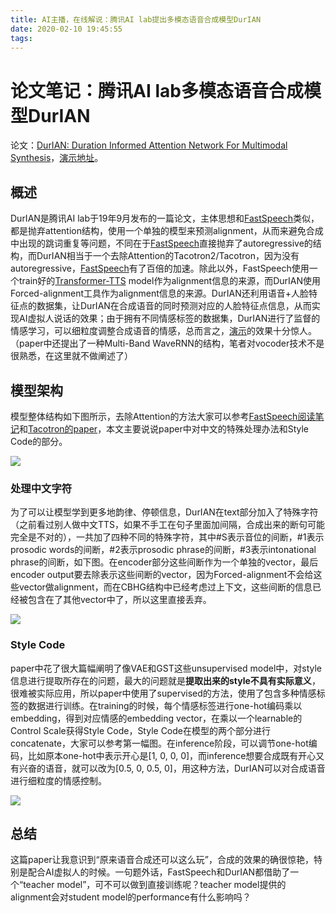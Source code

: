 ```yaml
---
title: AI主播，在线解说：腾讯AI lab提出多模态语音合成模型DurIAN
date: 2020-02-10 19:45:55
tags:
---
```

# 论文笔记：腾讯AI lab多模态语音合成模型DurIAN
论文：[DurIAN: Duration Informed Attention Network For Multimodal Synthesis](https://arxiv.org/abs/1909.01700)，[演示地址](https://tencent-ailab.github.io/durian/)。

## 概述
DurIAN是腾讯AI lab于19年9月发布的一篇论文，主体思想和[FastSpeech](https://arxiv.org/abs/1905.09263)类似，都是抛弃attention结构，使用一个单独的模型来预测alignment，从而来避免合成中出现的跳词重复等问题，不同在于[FastSpeech](https://arxiv.org/abs/1905.09263)直接抛弃了autoregressive的结构，而DurIAN相当于一个去除Attention的Tacotron2/Tacotron，因为没有autoregressive，[FastSpeech](https://arxiv.org/abs/1905.09263)有了百倍的加速。除此以外，FastSpeech使用一个train好的[Transformer-TTS](https://arxiv.org/abs/1809.08895) model作为alignment信息的来源，而DurIAN使用Forced-alignment工具作为alignment信息的来源。DurIAN还利用语音+人脸特征点的数据集，让DurIAN在合成语音的同时预测对应的人脸特征点信息，从而实现AI虚拟人说话的效果；由于拥有不同情感标签的数据集，DurIAN进行了监督的情感学习，可以细粒度调整合成语音的情感，总而言之，[演示](https://tencent-ailab.github.io/durian/)的效果十分惊人。（paper中还提出了一种Multi-Band WaveRNN的结构，笔者对vocoder技术不是很熟悉，在这里就不做阐述了）

## 模型架构
模型整体结构如下图所示，去除Attention的方法大家可以参考[FastSpeech阅读笔记](https://zhuanlan.zhihu.com/p/67325775)和[Tacotron的paper](https://arxiv.org/abs/1703.10135)，本文主要说说paper中对中文的特殊处理办法和Style Code的部分。

<img src="model.PNG" style="max-width:100%;">

### 处理中文字符
为了可以让模型学到更多地韵律、停顿信息，DurIAN在text部分加入了特殊字符（之前看过别人做中文TTS，如果不手工在句子里面加间隔，合成出来的断句可能完全是不对的），一共加了四种不同的特殊字符，其中#S表示音位的间断，#1表示prosodic words的间断，#2表示prosodic phrase的间断，#3表示intonational phrase的间断，如下图。在encoder部分这些间断作为一个单独的vector，最后encoder output要去除表示这些间断的vector，因为Forced-alignment不会给这些vector做alignment，而在CBHG结构中已经考虑过上下文，这些间断的信息已经被包含在了其他vector中了，所以这里直接丢弃。

<img src="seq.PNG" style="max-width:100%;">

### Style Code
paper中花了很大篇幅阐明了像VAE和GST这些unsupervised model中，对style信息进行提取所存在的问题，最大的问题就是**提取出来的style不具有实际意义**，很难被实际应用，所以paper中使用了supervised的方法，使用了包含多种情感标签的数据进行训练。在training的时候，每个情感标签进行one-hot编码乘以embedding，得到对应情感的embedding vector，在乘以一个learnable的Control Scale获得Style Code，Style Code在模型的两个部分进行concatenate，大家可以参考第一幅图。在inference阶段，可以调节one-hot编码，比如原本one-hot中表示开心是\[1, 0, 0, 0\]，而inference想要合成既有开心又有兴奋的语音，就可以改为\[0.5, 0, 0.5, 0\]，用这种方法，DurIAN可以对合成语音进行细粒度的情感控制。

<img src="style_code.PNG" style="max-width:100%;">

## 总结
这篇paper让我意识到“原来语音合成还可以这么玩”，合成的效果的确很惊艳，特别是配合AI虚拟人的时候。一句题外话，FastSpeech和DurIAN都借助了一个“teacher model”，可不可以做到直接训练呢？teacher model提供的alignment会对student model的performance有什么影响吗？
